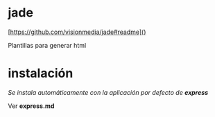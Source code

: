 # jade

[https://github.com/visionmedia/jade#readme]()

Plantillas para generar html

# instalación

_Se instala automáticamente con la aplicación por defecto de **express**_

Ver **express.md**
